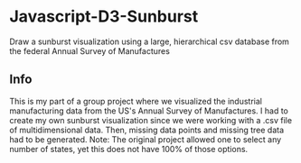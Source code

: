 # Javascript-D3-Sunburst
Draw a sunburst visualization using a large, hierarchical csv database from the federal Annual Survey of Manufactures

## Info
This is my part of a group project where we visualized the industrial manufacturing data from the US's Annual Survey of Manufactures. I had to create my own sunburst visualization since we were working with a .csv file of multidimensional data. Then, missing data points and missing tree data had to be generated. Note: The original project allowed one to select any number of states, yet this does not have 100% of those options.
